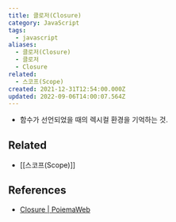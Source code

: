 ```yaml
---
title: 클로저(Closure)
category: JavaScript
tags:
  - javascript
aliases:
  - 클로저(Closure)
  - 클로저
  - Closure
related:
  - 스코프(Scope)
created: 2021-12-31T12:54:00.000Z
updated: 2022-09-06T14:00:07.564Z
---
```


<Metadata />

- 함수가 선언되었을 때의 렉시컬 환경을 기억하는 것.

## Related

- [[스코프(Scope)]]

## References

- [Closure | PoiemaWeb](https://poiemaweb.com/js-closure)
